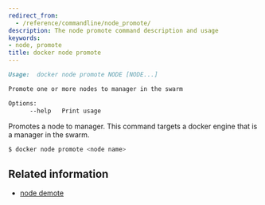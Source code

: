 ```yaml
---
redirect_from:
  - /reference/commandline/node_promote/
description: The node promote command description and usage
keywords:
- node, promote
title: docker node promote
---
```


```markdown
Usage:  docker node promote NODE [NODE...]

Promote one or more nodes to manager in the swarm

Options:
      --help   Print usage
```

Promotes a node to manager. This command targets a docker engine that is a manager in the swarm.


```bash
$ docker node promote <node name>
```

## Related information

* [node demote](node_demote.md)
